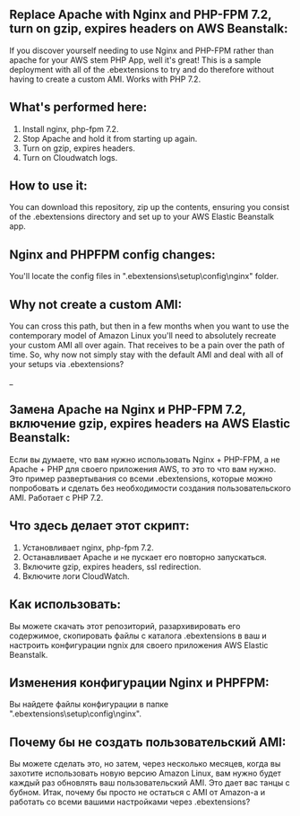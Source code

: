 ## Replace Apache with Nginx and PHP-FPM 7.2, turn on gzip, expires headers on AWS Beanstalk:

If you discover yourself needing to use Nginx and PHP-FPM rather than apache for your AWS stem PHP App, well it's great!
This is a sample deployment with all of the .ebextensions to try and do therefore without having to create a custom AMI. Works with PHP 7.2.

## What's performed here:

1. Install nginx, php-fpm 7.2.
2. Stop Apache and hold it from starting up again.
3. Turn on gzip, expires headers.
4. Turn on Cloudwatch logs.

## How to use it:

You can download this repository, zip up the contents, ensuring you consist of the .ebextensions directory and set up to your AWS Elastic Beanstalk app.

## Nginx and PHPFPM config changes:

You'll locate the config files in ".ebextensions\setup\config\nginx" folder.

## Why not create a custom AMI:

You can cross this path, but then in a few months when you want to use the contemporary model of Amazon Linux you'll need to absolutely recreate your custom AMI all over again.  That receives to be a pain over the path of time. So, why now not simply stay with the default AMI and deal with all of your setups via .ebextensions?

_
## Замена Apache на Nginx и PHP-FPM 7.2, включение gzip, expires headers на AWS Elastic Beanstalk:

Если вы думаете, что вам нужно использовать Nginx + PHP-FPM, а не Apache + PHP для своего приложения AWS, то это то что вам нужно.
Это пример развертывания со всеми .ebextensions, которые можно попробовать и сделать без необходимости создания пользовательского AMI. Работает с PHP 7.2.

## Что здесь делает этот скрипт:

1. Установливает nginx, php-fpm 7.2.
2. Останавливает Apache и не пускает его повторно запускаться.
3. Включите gzip, expires headers, ssl redirection.
4. Включите логи CloudWatch.

## Как использовать:

Вы можете скачать этот репозиторий, разархивировать его содержимое, скопировать файлы с каталога .ebextensions в ваш и настроить конфигурации ngnix для своего приложения AWS Elastic Beanstalk.

## Изменения конфигурации Nginx и PHPFPM:

Вы найдете файлы конфигурации в папке ".ebextensions\setup\config\nginx".

## Почему бы не создать пользовательский AMI:

Вы можете сделать это, но затем, через несколько месяцев, когда вы захотите использовать новую версию Amazon Linux, вам нужно будет каждый раз обновлять ваш пользовательский AMI. Это дает вас танцы с бубном. Итак, почему бы просто не остаться с AMI от Amazon-а и работать со всеми вашими настройками через .ebextensions?
